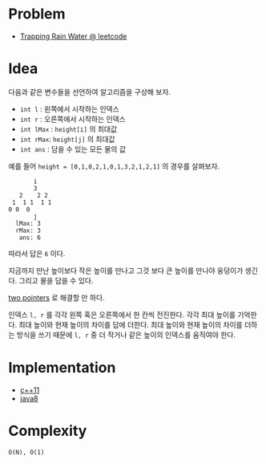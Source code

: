 # Problem

* [Trapping Rain Water
 @ leetcode](https://leetcode.com/explore/interview/card/top-interview-questions-hard/124/others/875/)

# Idea

다음과 같은 변수들을 선언하여 알고리즘을 구상해 보자.

* `int l` : 왼쪽에서 시작하는 인덱스
* `int r` : 오른쪽에서 시작하는 인덱스
* `int lMax` : `height[i]` 의 최대값
* `int rMax`: `height[j]` 의 최대값
* `int ans` : 담을 수 있는 모든 물의 값

예를 들어 `height = [0,1,0,2,1,0,1,3,2,1,2,1]` 의 경우를 살펴보자.

```
       i          
       3
   2    2 2 
 1  1 1  1 1
0 0  0 
       j
  lMax: 3
  rMax: 3
   ans: 6
```

따라서 답은 `6` 이다.

지금까지 만난 높이보다 작은 높이를 만나고 그것 보다 큰 높이를 만나야
웅덩이가 생긴다. 그리고 물을 담을 수 있다.

[two pointers](/doc/two_pointers.md) 로 해결할 만 하다.

인덱스 `l, r` 를 각각 왼쪽 혹은 오른쪽에서 한 칸씩 전진한다. 각각 최대
높이를 기억한다. 최대 높이와 현재 높이의 차이를 답에 더한다. 최대
높이와 현재 높이의 차이를 더하는 방식을 쓰기 때문에 `l, r` 중 더
작거나 같은 높이의 인덱스를 움직여야 한다.

# Implementation

* [c++11](a.cpp)
* [java8](MainApp.java)

# Complexity

```
O(N), O(1)
```
